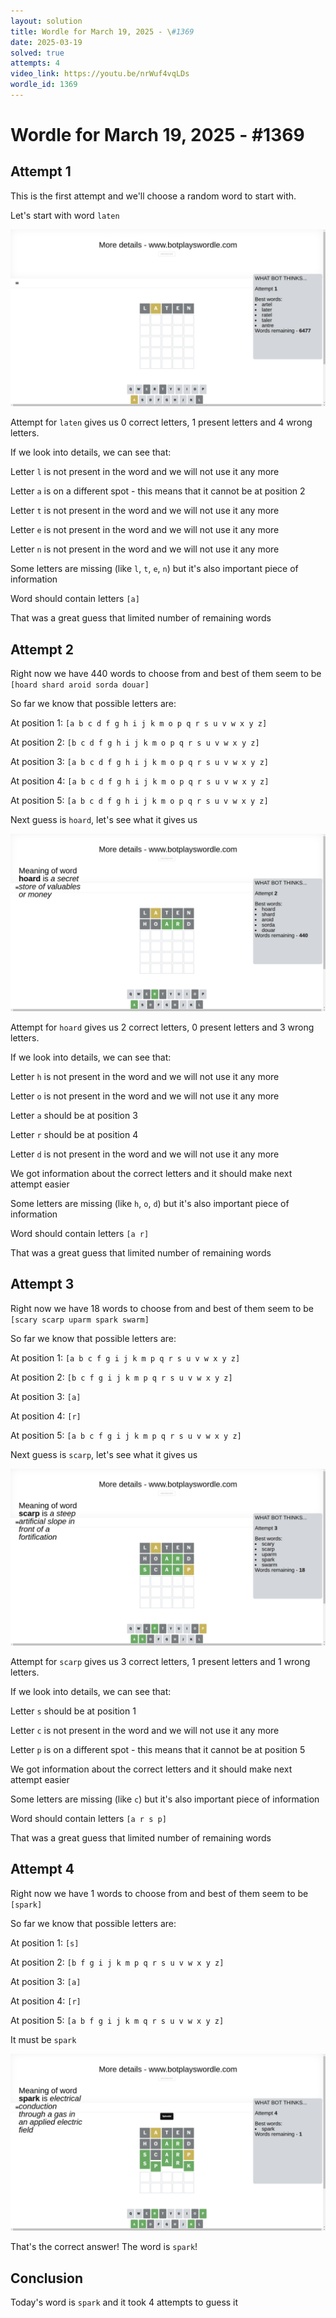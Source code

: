 ```yaml
---
layout: solution
title: Wordle for March 19, 2025 - \#1369
date: 2025-03-19
solved: true
attempts: 4
video_link: https://youtu.be/nrWuf4vqLDs
wordle_id: 1369
---
```


# Wordle for March 19, 2025 - \#1369

## Attempt 1

This is the first attempt and we'll choose a random word to start with.

Let's start with word `laten`

![Attempt 1](2025-03-19/attempt-1.png)

Attempt for `laten` gives us 0 correct letters, 1 present letters and 4 wrong letters.

If we look into details, we can see that:

Letter `l` is not present in the word and we will not use it any more

Letter `a` is on a different spot - this means that it cannot be at position 2

Letter `t` is not present in the word and we will not use it any more

Letter `e` is not present in the word and we will not use it any more

Letter `n` is not present in the word and we will not use it any more

Some letters are missing (like `l`, `t`, `e`, `n`) but it's also important piece of information

Word should contain letters `[a]`

That was a great guess that limited number of remaining words



## Attempt 2

Right now we have 440 words to choose from and best of them seem to be `[hoard shard aroid sorda douar]`

So far we know that possible letters are:

At position 1: `[a b c d f g h i j k m o p q r s u v w x y z]`

At position 2: `[b c d f g h i j k m o p q r s u v w x y z]`

At position 3: `[a b c d f g h i j k m o p q r s u v w x y z]`

At position 4: `[a b c d f g h i j k m o p q r s u v w x y z]`

At position 5: `[a b c d f g h i j k m o p q r s u v w x y z]`

Next guess is `hoard`, let's see what it gives us

![Attempt 2](2025-03-19/attempt-2.png)

Attempt for `hoard` gives us 2 correct letters, 0 present letters and 3 wrong letters.

If we look into details, we can see that:

Letter `h` is not present in the word and we will not use it any more

Letter `o` is not present in the word and we will not use it any more

Letter `a` should be at position 3

Letter `r` should be at position 4

Letter `d` is not present in the word and we will not use it any more

We got information about the correct letters and it should make next attempt easier

Some letters are missing (like `h`, `o`, `d`) but it's also important piece of information

Word should contain letters `[a r]`

That was a great guess that limited number of remaining words



## Attempt 3

Right now we have 18 words to choose from and best of them seem to be `[scary scarp uparm spark swarm]`

So far we know that possible letters are:

At position 1: `[a b c f g i j k m p q r s u v w x y z]`

At position 2: `[b c f g i j k m p q r s u v w x y z]`

At position 3: `[a]`

At position 4: `[r]`

At position 5: `[a b c f g i j k m p q r s u v w x y z]`

Next guess is `scarp`, let's see what it gives us

![Attempt 3](2025-03-19/attempt-3.png)

Attempt for `scarp` gives us 3 correct letters, 1 present letters and 1 wrong letters.

If we look into details, we can see that:

Letter `s` should be at position 1

Letter `c` is not present in the word and we will not use it any more

Letter `p` is on a different spot - this means that it cannot be at position 5

We got information about the correct letters and it should make next attempt easier

Some letters are missing (like `c`) but it's also important piece of information

Word should contain letters `[a r s p]`

That was a great guess that limited number of remaining words



## Attempt 4

Right now we have 1 words to choose from and best of them seem to be `[spark]`

So far we know that possible letters are:

At position 1: `[s]`

At position 2: `[b f g i j k m p q r s u v w x y z]`

At position 3: `[a]`

At position 4: `[r]`

At position 5: `[a b f g i j k m q r s u v w x y z]`

It must be `spark`

![Attempt 4](2025-03-19/attempt-4.png)

That's the correct answer! The word is `spark`!

## Conclusion

Today's word is `spark` and it took 4 attempts to guess it

